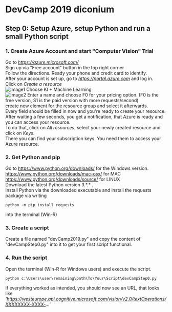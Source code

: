 # DevCamp 2019 diconium
## Step 0: Setup Azure, setup Python and run a small Python script
### 1. Create Azure Account and start "Computer Vision" Trial ###  
Go to *https://azure.microsoft.com/*  
Sign up via "Free account" button in the top right corner  
Follow the directions. Ready your phone and credit card to identify.  
After your account is set up, go to *https://portal.azure.com* and log in.  
Click on *Create a resource*   
![image1](https://raw.githubusercontent.com/volkerhielscher/netnei/master/step_0/TutorialImages/createRes.jpg)
Choose KI + Machine Learning  
![image2](https://raw.githubusercontent.com/volkerhielscher/netnei/master/step_0/TutorialImages/createRes2.jpg)
Enter a name and choose F0 for your pricing option. (F0 is the free version, S1 is the paid version with more requests/second)  
create new element for the resource group and select it afterwards.  
Every field should be filled in now and you're ready to create your resource.
After waiting a few seconds, you get a notification, that Azure is ready and you can access your resource.  
To do that, click on *All resources*, select your newly created resource and click on *Keys*.  
There you can find your subscription keys. You need them to access your Azure resource.  
 
### 2. Get Python and pip  
Go to https://www.python.org/downloads/ for the Windows version.  
https://www.python.org/downloads/mac-osx/ for MAC  
https://www.python.org/downloads/source/ for LINUX  
Download the latest Python version 3.\*.\* .  
Install Python via the downloaded executable and install the requests package via writing

    python -m pip install requests  

into the terminal (Win-R)  

### 3. Create a script  
Create a file named "devCamp2019.py"
and copy the content of "devCampStep0.py" into it to get your first script functional.  
### 4. Run the script  
Open the terminal (Win-R for Windows users) and execute the script.

    python c:\Users\user\remaining\path\To\Your\Script\devCampStep0.py

If everything worked as intended, you should now see an URL, that looks like  
*'https://westeurope.api.cognitive.microsoft.com/vision/v2.0/textOperations/XXXXXXXX-XXXX-...'*